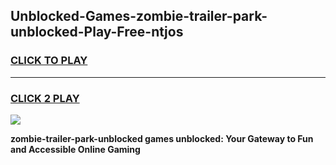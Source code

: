
## Unblocked-Games-zombie-trailer-park-unblocked-Play-Free-ntjos
<h3>
<a href="https://premium76.site?title=zombie-trailer-park-unblocked&ref=21A">CLICK TO PLAY</a></h3>
<hr>

<h3>
<a href="https://premium76.site?title=zombie-trailer-park-unblocked&ref=21A">CLICK 2 PLAY</a>
  
</h3>

<a href="https://premium76.site?title=zombie-trailer-park-unblocked&ref=21A"><img src="https://clearcache.store/games.png"></a>


**zombie-trailer-park-unblocked games unblocked: Your Gateway to Fun and Accessible Online Gaming**
